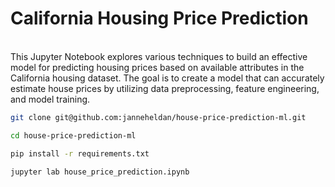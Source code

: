 # California Housing Price Prediction
<br>
This Jupyter Notebook explores various techniques to build an effective model for predicting housing prices based on available attributes in the California housing dataset. The goal is to create a model that can accurately estimate house prices by utilizing data preprocessing, feature engineering, and model training.


<br/>

```bash
git clone git@github.com:janneheldan/house-price-prediction-ml.git
```
```bash
cd house-price-prediction-ml
```
```bash
pip install -r requirements.txt
```
```bash
jupyter lab house_price_prediction.ipynb
```

